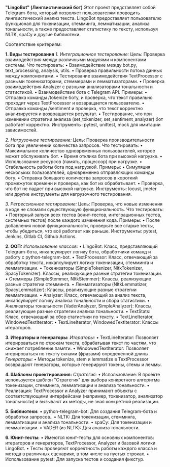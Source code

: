 **"LingoBot" (Лингвистический бот)**
Этот проект представляет собой Telegram-бота, который позволяет пользователям проводить лингвистический анализ текста. LingoBot предоставляет пользователю функционал для токенизации, стемминга, лемматизации, анализа тональности, а также предоставляет статистику по тексту, используя NLTK, spaCy и другие библиотеки.

Соответствие критериям:

**1. Виды тестирования**
*1. Интеграционное тестирование:*
Цель: Проверка взаимодействия между различными модулями и компонентами системы.
Что тестировать:
  •  Взаимодействие между bot.py, text_processing, analysis, utils.
  •  Проверка правильности потока данных между компонентами.
  •  Тестирование взаимодействия TextProcessor с разными токенизаторами, стеммерами и лемматизаторами.
  •  Проверка взаимодействия Analyzer с разными анализаторами тональности и статистикой.
  •  Взаимодействие бота с Telegram API.
Примеры:
  •  Отправка команды /tokenize боту, и проверка, что текст правильно проходит через TextProcessor и возвращается пользователю.
  •  Отправка команды /sentiment и проверка, что текст корректно анализируется и возвращается результат.
  •  Тестирование, что при изменении стратегии анализа (set_tokenizer, set_sentiment_analyzer) бот работает корректно.
Инструменты: pytest, unittest, mock для имитации зависимостей.

*2. Нагрузочное тестирование:*
Цель: Проверка производительности бота при увеличении количества запросов.
Что тестировать:
  •  Максимальное количество одновременных пользователей, которое может обслуживать бот.
  •  Время отклика бота при высокой нагрузке.
  •  Использование ресурсов (память, процессор) при нагрузке.
  •  Стабильность работы бота под нагрузкой.
Примеры:
  •  Симуляция нескольких пользователей, одновременно отправляющих команды боту.
  •  Отправка большого количества запросов в короткий промежуток времени и проверка, как бот их обрабатывает.
  •  Проверка, что бот не падает при высокой нагрузке.
Инструменты: locust, jmeter или другие инструменты для нагрузочного тестирования.

*3. Регрессионное тестирование:*
Цель: Проверка, что новые изменения в коде не сломали существующую функциональность.
Что тестировать:
  •  Повторный запуск всех тестов (юнит-тестов, интеграционных тестов, системных тестов) после каждого изменения кода.
Примеры:
  •  После добавления новой функциональности, проверьте все старые тесты, чтобы убедиться, что всё работает как раньше.
Инструменты: pytest, Jenkins, Gitlab CI, Github Actions.


**2. ООП:**
*Использование классов:*
  •  LingoBot: Класс, представляющий Telegram-бота, инкапсулирует логику бота, обработчики команд и работу с python-telegram-bot.
  •  TextProcessor: Класс, отвечающий за обработку текста, инкапсулирует логику токенизации, стемминга и лемматизации.
  •  Токенизаторы (SimpleTokenizer, NltkTokenizer, SpacyTokenizer): Классы, реализующие разные стратегии токенизации.
  •  Стеммеры (SimpleStemmer, NltkStemmer): Классы, реализующие разные стратегии стемминга.
  •  Лемматизаторы (NltkLemmatizer, SpacyLemmatizer): Классы, реализующие разные стратегии лемматизации.
  •  Analyzer: Класс, отвечающий за анализ текста, инкапсулирует логику анализа тональности и сбора статистики.
  •  Анализаторы тональности (VaderAnalyzer, SimpleAnalyzer): Классы, реализующие разные стратегии анализа тональности.
  •  TextStats: Класс, отвечающий за сбор статистики по тексту.
  •  TextLineIterator, WindowedTextIterator: 
  •  TextLineIterator, WindowedTextIterator: Классы итераторов.


**3. Итераторы и генераторы:**
*Итераторы:*
  •  TextLineIterator: Позволяет итерироваться по строкам текста, обрабатывая текст по частям, что снижает потребление памяти.
  •  WindowedTextIterator: Позволяет итерироваться по тексту окнами (фразами) определенной длины.
*Генераторы:*
  •  Методы tokenize, stem и lemmatize в TextProcessor возвращают генераторы, которые генерируют токены, стемы и леммы.


**4. Шаблоны проектирования:**
*Стратегия:*
  •  Использование: В проекте используется шаблон "Стратегия" для выбора конкретного алгоритма токенизации, стемминга, лемматизации и анализа тональности.
  •  Реализация: TextProcessor и Analyzer принимают объекты с соответствующими интерфейсами (например, токенизатор, анализатор тональности) и вызывают их методы, не зная конкретной реализации.

**5. Библиотеки:**
•  python-telegram-bot: Для создания Telegram-бота и обработки запросов..
•  NLTK: Для токенизации, стемминга, лемматизации и анализа тональности.
•  spaCy: Для токенизации и лемматизации.
•  VADER (из NLTK): Для анализа тональности.

**6. Юнит-тесты:**
•  Имеются юнит-тесты для основных компонентов: итераторов и генераторов, TextProcessor, Analyzer и базовой логики LingoBot.
•  Тесты проверяют корректность работы каждого класса и метода в различных сценариях, в том числе на пустых строках.
•  Использование pytest: Для запуска тестов и создания фикстур.
